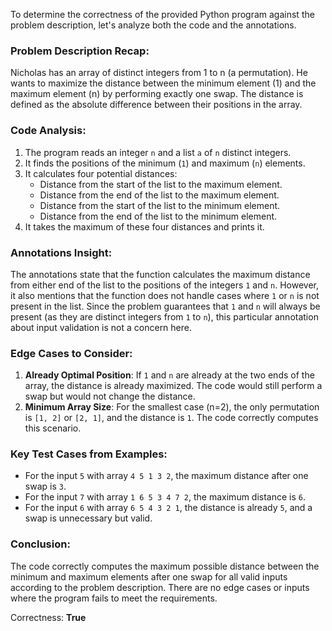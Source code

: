 To determine the correctness of the provided Python program against the problem description, let's analyze both the code and the annotations.

### Problem Description Recap:
Nicholas has an array of distinct integers from 1 to n (a permutation). He wants to maximize the distance between the minimum element (1) and the maximum element (n) by performing exactly one swap. The distance is defined as the absolute difference between their positions in the array.

### Code Analysis:
1. The program reads an integer `n` and a list `a` of `n` distinct integers.
2. It finds the positions of the minimum (`1`) and maximum (`n`) elements.
3. It calculates four potential distances:
   - Distance from the start of the list to the maximum element.
   - Distance from the end of the list to the maximum element.
   - Distance from the start of the list to the minimum element.
   - Distance from the end of the list to the minimum element.
4. It takes the maximum of these four distances and prints it.

### Annotations Insight:
The annotations state that the function calculates the maximum distance from either end of the list to the positions of the integers `1` and `n`. However, it also mentions that the function does not handle cases where `1` or `n` is not present in the list. Since the problem guarantees that `1` and `n` will always be present (as they are distinct integers from `1` to `n`), this particular annotation about input validation is not a concern here.

### Edge Cases to Consider:
1. **Already Optimal Position**: If `1` and `n` are already at the two ends of the array, the distance is already maximized. The code would still perform a swap but would not change the distance.
2. **Minimum Array Size**: For the smallest case (n=2), the only permutation is `[1, 2]` or `[2, 1]`, and the distance is `1`. The code correctly computes this scenario.

### Key Test Cases from Examples:
- For the input `5` with array `4 5 1 3 2`, the maximum distance after one swap is `3`. 
- For the input `7` with array `1 6 5 3 4 7 2`, the maximum distance is `6`.
- For the input `6` with array `6 5 4 3 2 1`, the distance is already `5`, and a swap is unnecessary but valid.

### Conclusion:
The code correctly computes the maximum possible distance between the minimum and maximum elements after one swap for all valid inputs according to the problem description. There are no edge cases or inputs where the program fails to meet the requirements.

Correctness: **True**